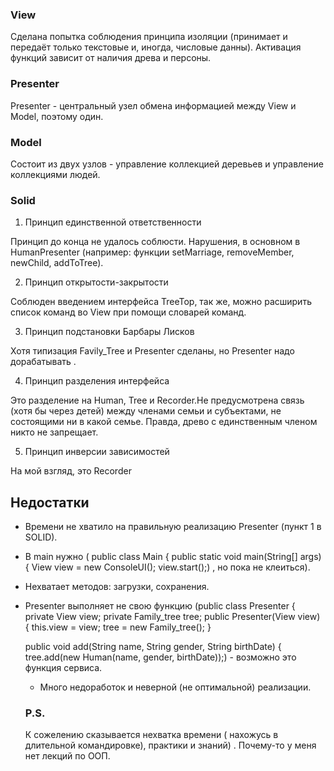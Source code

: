 
### View ###

Сделана попытка соблюдения принципа изоляции (принимает и передаёт только текстовые и, иногда, числовые данны). Активация функций зависит от наличия древа и персоны.

### Presenter ###

Presenter - центральный узел обмена информацией между View и Model, поэтому один. 

### Model ###

Состоит из двух узлов - управление коллекцией деревьев и управление коллекциями людей.


### Solid ###

1. Принцип единственной ответственности

Принцип до конца не удалось соблюсти. Нарушения, в основном в HumanPresenter (например: функции setMarriage, removeMember, newChild, addToTree).

2. Принцип открытости-закрытости

Соблюден введением интерфейса TreeTop, так же, можно расширить список команд во View при помощи словарей команд.

3. Принцип подстановки Барбары Лисков

Хотя типизация Favily_Tree и Presenter сделаны, но Presenter надо дорабатывать .

4. Принцип разделения интерфейса

Это разделение на Human, Tree и Recorder.Не предусмотрена связь (хотя бы через детей) между членами семьи и субъектами, не состоящими ни в какой семье. Правда, древо с единственным членом никто не запрещает. 

5. Принцип инверсии зависимостей

На мой взгляд, это Recorder

## Недостатки ##

- Времени не хватило на правильную реализацию Presenter (пункт 1 в SOLID). 
- В main нужно (
public class Main {
    public static void main(String[] args) {
        View view = new ConsoleUI();
        view.start();) , но пока не клеиться).

 - Нехватает методов: загрузки, сохранения.
 - Presenter выполняет не свою функцию (public class Presenter {
    private View view;
    private Family_tree tree;
    public Presenter(View view) {
        this.view = view;
        tree = new Family_tree();
    }


    public void add(String name, String gender, String birthDate) {
        tree.add(new Human(name, gender, birthDate));)  - возможно это функция сервиса.
   - Много недоработок и неверной (не оптимальной) реализации.
     

   ### P.S.
    К сожелению сказывается нехватка времени ( нахожусь в длительной командировке), практики и знаний) . Почему-то у меня нет лекций по ООП.
   
          
